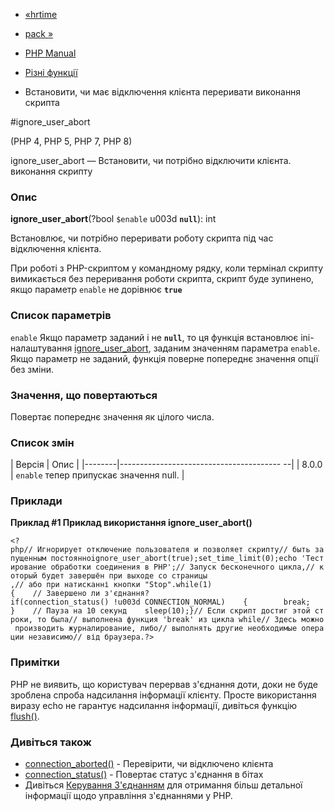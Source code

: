 - [«hrtime](function.hrtime.md)
- [pack »](function.pack.md)

- [PHP Manual](index.md)
- [Різні функції](ref.misc.md)
- Встановити, чи має відключення клієнта переривати виконання
скрипта

#ignore_user_abort

(PHP 4, PHP 5, PHP 7, PHP 8)

ignore_user_abort — Встановити, чи потрібно відключити клієнта.
виконання скрипту

### Опис

**ignore_user_abort**(?bool `$enable` u003d **`null`**): int

Встановлює, чи потрібно переривати роботу скрипта під час відключення
клієнта.

При роботі з PHP-скриптом у командному рядку, коли термінал скрипту
вимикається без переривання роботи скрипта, скрипт буде зупинено, якщо
параметр `enable` не дорівнює **`true`**

### Список параметрів

`enable`
Якщо параметр заданий і не **`null`**, то ця функція встановлює
ini-налаштування
[ignore_user_abort](misc.configuration.md#ini.ignore-user-abort),
заданим значенням параметра `enable`. Якщо параметр не заданий,
функція поверне попереднє значення опції без зміни.

### Значення, що повертаються

Повертає попереднє значення як цілого числа.

### Список змін

| Версія | Опис |
|--------|---------------------------------------- --|
| 8.0.0 | `enable` тепер припускає значення null. |

### Приклади

**Приклад #1 Приклад використання **ignore_user_abort()****

` <?php// Игнорирует отключение пользователя и позволяет скрипту// быть запущенным постоянноignore_user_abort(true);set_time_limit(0);echo 'Тестирование обработки соединения в PHP';// Запуск бесконечного цикла,// который будет завершён при выходе со страницы ,// або при натисканні кнопки "Stop".while(1){    // Завершено ли з'єднання? if(connection_status() !u003d CONNECTION_NORMAL)    {        break; }    // Пауза на 10 секунд    sleep(10);}// Если скрипт достиг этой строки, то была// выполнена функция 'break' из цикла while// Здесь можно производить журналирование, либо// выполнять другие необходимые операции независимо// від браузера.?> `

### Примітки

PHP не виявить, що користувач перервав з'єднання доти, доки
не буде зроблена спроба надсилання інформації клієнту. Просте
використання виразу echo не гарантує надсилання інформації,
дивіться функцію [flush()](function.flush.md).

### Дивіться також

- [connection_aborted()](function.connection-aborted.md) -
Перевірити, чи відключено клієнта
- [connection_status()](function.connection-status.md) - Повертає
статус з'єднання в бітах
- Дивіться [Керування З'єднанням](features.connection-handling.md)
для отримання більш детальної інформації щодо управління з'єднаннями
у PHP.
